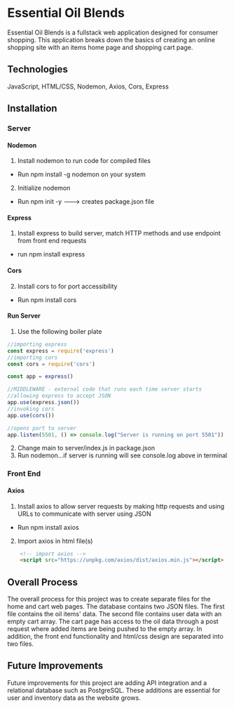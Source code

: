 Essential Oil Blends
===========

Essential Oil Blends is a fullstack web application designed for consumer shopping. This application breaks down the basics of creating an online shopping site with an items home page and shopping cart page. 

Technologies
------
JavaScript, HTML/CSS, Nodemon, Axios, Cors, Express

Installation
------

### Server

#### Nodemon
1. Install nodemon to run code for compiled files
* Run npm install -g nodemon on your system
2. Initialize nodemon
* Run npm init -y ---> creates package.json file

#### Express
1. Install express to build server, match HTTP methods and use endpoint from front end requests
* run npm install express

#### Cors
2. Install cors to for port accessibility 
* Run npm install cors

#### Run Server
1. Use the following boiler plate 
```javascript
//importing express
const express = require('express')
//importing cors
const cors = require('cors')

const app = express()

//MIDDLEWARE - external code that runs each time server starts
//allowing express to accept JSON
app.use(express.json())
//invoking cors
app.use(cors())

//opens port to server
app.listen(5501, () => console.log("Server is running on port 5501"))
```
2. Change main to server/index.js in package.json
3. Run nodemon...if server is running will see console.log above in terminal

### Front End

#### Axios
1. Install axios to allow server requests by making http requests and using URLs to communicate with server using JSON
* Run npm install axios
2. Import axios in html file(s)
```html
    <!-- import axios -->
    <script src="https://unpkg.com/axios/dist/axios.min.js"></script>
```

Overall Process
------
The overall process for this project was to create separate files for the home and cart web pages. The database contains two JSON files. The first file contains the oil items' data. The second file contains user data with an empty cart array. The cart page has access to the oil data through a post request where added items are being pushed to the empty array. In addition, the front end functionality and html/css design are separated into two files.

Future Improvements
------
Future improvements for this project are adding API integration and a relational database such as PostgreSQL. These additions are essential for user and inventory data as the website grows. 